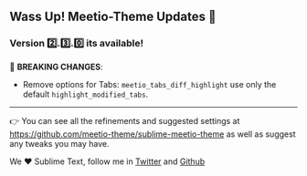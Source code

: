 ## Wass Up! Meetio-Theme Updates 🎁

### Version 2️⃣.3️⃣.0️⃣ its available!

🧨 **BREAKING CHANGES**:

* Remove options for Tabs: `meetio_tabs_diff_highlight` use only the default `highlight_modified_tabs`.

---

👉 You can see all the refinements and suggested settings at https://github.com/meetio-theme/sublime-meetio-theme
as well as suggest any tweaks you may have.

We ♥️ Sublime Text, follow me in [Twitter](https://twitter.com/mauroreisviera) and
[Github](https://github.com/mauroreisvieira/)

